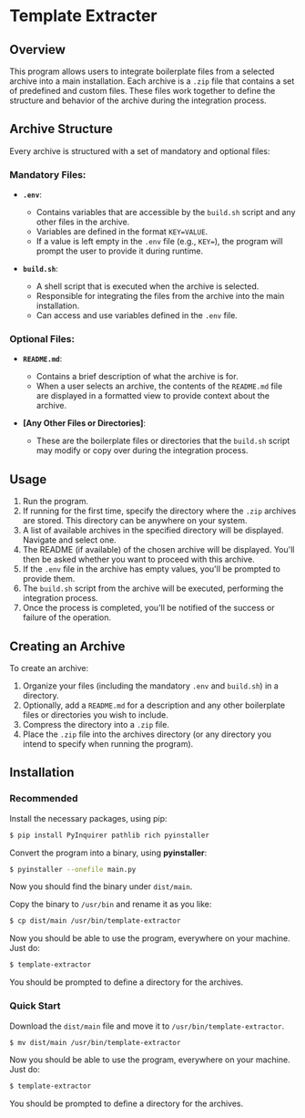 # Template Extracter

## Overview

This program allows users to integrate boilerplate files from a selected archive into a main installation. Each archive is a `.zip` file that contains a set of predefined and custom files. These files work together to define the structure and behavior of the archive during the integration process.

## Archive Structure

Every archive is structured with a set of mandatory and optional files:

### Mandatory Files:

- **`.env`**:
  - Contains variables that are accessible by the `build.sh` script and any other files in the archive.
  - Variables are defined in the format `KEY=VALUE`. 
  - If a value is left empty in the `.env` file (e.g., `KEY=`), the program will prompt the user to provide it during runtime.

- **`build.sh`**:
  - A shell script that is executed when the archive is selected.
  - Responsible for integrating the files from the archive into the main installation.
  - Can access and use variables defined in the `.env` file.

### Optional Files:

- **`README.md`**:
  - Contains a brief description of what the archive is for.
  - When a user selects an archive, the contents of the `README.md` file are displayed in a formatted view to provide context about the archive.

- **[Any Other Files or Directories]**:
  - These are the boilerplate files or directories that the `build.sh` script may modify or copy over during the integration process.

## Usage

1. Run the program.
2. If running for the first time, specify the directory where the `.zip` archives are stored. This directory can be anywhere on your system.
3. A list of available archives in the specified directory will be displayed. Navigate and select one.
4. The README (if available) of the chosen archive will be displayed. You'll then be asked whether you want to proceed with this archive.
5. If the `.env` file in the archive has empty values, you'll be prompted to provide them.
6. The `build.sh` script from the archive will be executed, performing the integration process.
7. Once the process is completed, you'll be notified of the success or failure of the operation.

## Creating an Archive

To create an archive:

1. Organize your files (including the mandatory `.env` and `build.sh`) in a directory.
2. Optionally, add a `README.md` for a description and any other boilerplate files or directories you wish to include.
3. Compress the directory into a `.zip` file.
4. Place the `.zip` file into the archives directory (or any directory you intend to specify when running the program).

## Installation

### Recommended

Install the necessary packages, using pip:

```bash
$ pip install PyInquirer pathlib rich pyinstaller
```

Convert the program into a binary, using **pyinstaller**:

```bash
$ pyinstaller --onefile main.py
```

Now you should find the binary under `dist/main`.

Copy the binary to `/usr/bin` and rename it as you like:

```bash
$ cp dist/main /usr/bin/template-extractor
```

Now you should be able to use the program, everywhere on your machine. Just do:

```bash
$ template-extractor
```

You should be prompted to define a directory for the archives.

### Quick Start

Download the `dist/main` file and move it to `/usr/bin/template-extractor`.

```bash
$ mv dist/main /usr/bin/template-extractor
```

Now you should be able to use the program, everywhere on your machine. Just do:

```bash
$ template-extractor
```

You should be prompted to define a directory for the archives.